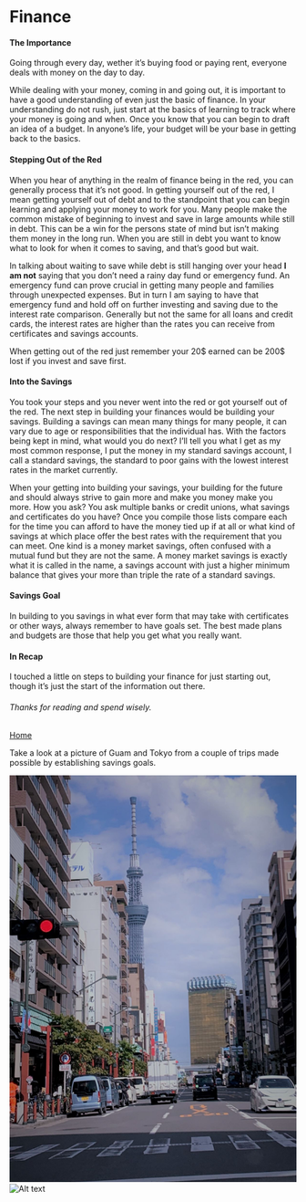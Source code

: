 # Finance

#### The Importance

Going through every day, wether it’s buying food or paying rent, everyone deals with money on the day to day. 


While dealing with your money, coming in and going out, it is important to have a good understanding of even just the basic of finance. In your understanding do not rush, just start at the basics of learning to track where your money is going and when. Once you know that you can begin to draft an idea of a budget. In anyone’s life, your budget will be your base in getting back to the basics.


#### Stepping Out of the Red

When you hear of anything in the realm of finance being in the red, you can generally process that it’s not good. In getting yourself out of the red, I mean getting yourself out of debt and to the standpoint that you can begin learning and applying your money to work for you. Many people make the common mistake of beginning to invest and save in large amounts while still in debt. This can be a win for the persons state of mind but isn’t making them money in the long run. When you are still in debt you want to know what to look for when it comes to saving, and that’s good but wait. 

In talking about waiting to save while debt is still hanging over your head **I am not** saying that you don’t need a rainy day fund or emergency fund. An emergency fund can prove crucial in getting many people and families through unexpected expenses. But in turn I am saying to have that emergency fund and hold off on further investing and saving due to the interest rate comparison. Generally but not the same for all loans and credit cards, the interest rates are higher than the rates you can receive from certificates and savings accounts.

When getting out of the red just remember your 20$ earned can be 200$ lost if you invest and save first.


#### Into the Savings 

You took your steps and you never went into the red or got yourself out of the red. The next step in building your finances would be building your savings. Building a savings can mean many things for many people, it can vary due to age or responsibilities that the individual has. With the factors being kept in mind, what would you do next? I’ll tell you what I get as my most common response, I put the money in my standard savings account, I call a standard savings, the standard to poor gains with the lowest interest rates in the market currently. 

When your getting into building your savings, your building for the future and should always strive to gain more and make you money make you more. How you ask? You ask multiple banks or credit unions, what savings and certificates do you have? Once you compile those lists compare each for the time you can afford to have the money tied up if at all or what kind of savings at which place offer the best rates with the requirement that you can meet. One kind is a money market savings, often confused with a mutual fund but they are not the same. A money market savings is exactly what it is called in the name, a savings account with just a higher minimum balance that gives your more than triple the rate of a standard savings.

#### Savings Goal

In building to you savings in what ever form that may take with certificates or other ways, always remember to have goals set. The best made plans and budgets are those that help you get what you really want.

#### In Recap 

I touched a little on steps to building your finance for just starting out, though it’s just the start of the information out there. 

###### Thanks for reading and spend wisely. 

[Home](https://davism25.github.io/)

Take a look at a picture of Guam and Tokyo from a couple of trips made possible by establishing savings goals.

![Alt text](tokyo.jpg) ![Alt text](guam2.jpg)
